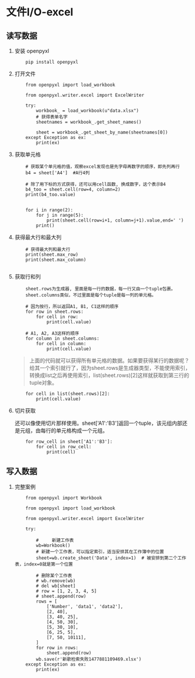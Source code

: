 # 文件I/O-excel

## 读写数据

1. 安装 openpyxl

    ```
        pip install openpyxl
    ```
2. 打开文件

    ```
        from openpyxl import load_workbook

        from openpyxl.writer.excel import ExcelWriter

        try:
            workbook_ = load_workbook(u"data.xlsx")
            # 获得表单名字
            sheetnames = workbook_.get_sheet_names()

            sheet = workbook_.get_sheet_by_name(sheetnames[0])
        except Exception as ex:
            print(ex)

    ```
3. 获取单元格

    ```
        # 获取某个单元格的值，观察excel发现也是先字母再数字的顺序，即先列再行
        b4 = sheet['A4']  #A行4列

        # 除了用下标的方式获得，还可以用cell函数, 换成数字，这个表示B4
        b4_too = sheet.cell(row=4, column=2)
        print(b4_too.value)


        for i in range(2):
            for j in range(5):
                print(sheet.cell(row=i+1, column=j+1).value,end=' ')
            print()
    ```
4. 获得最大行和最大列

    ```
        # 获得最大列和最大行
        print(sheet.max_row)
        print(sheet.max_column)


    ```
5. 获取行和列

    ```
        sheet.rows为生成器, 里面是每一行的数据，每一行又由一个tuple包裹。
        sheet.columns类似，不过里面是每个tuple是每一列的单元格。
    ```

    ```
        # 因为按行，所以返回A1, B1, C1这样的顺序
        for row in sheet.rows:
            for cell in row:
                print(cell.value)

        # A1, A2, A3这样的顺序
        for column in sheet.columns:
            for cell in column:
                print(cell.value)
    ```

    >上面的代码就可以获得所有单元格的数据。如果要获得某行的数据呢？给其一个索引就行了，因为sheet.rows是生成器类型，不能使用索引，转换成list之后再使用索引，list(sheet.rows)[2]这样就获取到第三行的tuple对象。

    ```
        for cell in list(sheet.rows)[2]:
            print(cell.value)
    ```

6. 切片获取

    还可以像使用切片那样使用。sheet['A1':'B3']返回一个tuple，该元组内部还是元组，由每行的单元格构成一个元组。

    ```
        for row_cell in sheet['A1':'B3']:
            for cell in row_cell:
                print(cell)
    ```

## 写入数据

1. 完整案例

    ```
        from openpyxl import Workbook

        from openpyxl import load_workbook

        from openpyxl.writer.excel import ExcelWriter

        try:

            #     新建工作表
            wb=Workbook()
            # 新建一个工作表，可以指定索引，适当安排其在工作簿中的位置
            sheet=wb.create_sheet('Data', index=1)  # 被安排到第二个工作表，index=0就是第一个位置

            # 删除某个工作表
            # wb.remove(wb)
            # del wb[sheet]
            # row = [1, 2, 3, 4, 5]
            # sheet.append(row)
            rows = [
                ['Number', 'data1', 'data2'],
                [2, 40],
                [3, 40, 25],
                [4, 50, 30],
                [5, 30, 10],
                [6, 25, 5],
                [7, 50, 10111],
            ]
            for row in rows:
                sheet.append(row)
            wb.save(r'新歌检索失败1477881109469.xlsx')
        except Exception as ex:
            print(ex)
    ```